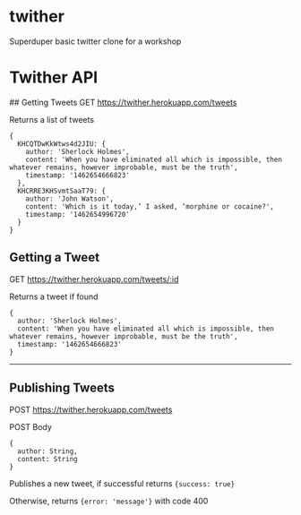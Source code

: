 # twither
Superduper basic twitter clone for a workshop

# Twither API
## Getting Tweets
GET https://twither.herokuapp.com/tweets

Returns a list of tweets
```
{
  KHCQTDwKkWtws4d2JIU: {
    author: 'Sherlock Holmes',
    content: 'When you have eliminated all which is impossible, then whatever remains, however improbable, must be the truth',
    timestamp: '1462654666823'
  },
  KHCRRE3KHSvmtSaaT79: {
    author: 'John Watson',
    content: 'Which is it today,’ I asked, ‘morphine or cocaine?',
    timestamp: '1462654996720'
  }
}
```

## Getting a Tweet
GET https://twither.herokuapp.com/tweets/:id

Returns a tweet if found
```
{
  author: 'Sherlock Holmes',
  content: 'When you have eliminated all which is impossible, then whatever remains, however improbable, must be the truth',
  timestamp: '1462654666823'
}
```
-----------------------
## Publishing Tweets
POST https://twither.herokuapp.com/tweets

POST Body
```
{
  author: String,
  content: String
}
```
Publishes a new tweet, if successful returns `{success: true}`

Otherwise, returns `{error: 'message'}` with code 400

